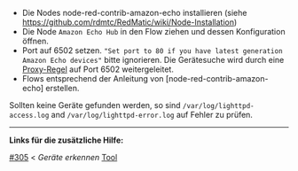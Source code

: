 * Die Nodes node-red-contrib-amazon-echo installieren (siehe https://github.com/rdmtc/RedMatic/wiki/Node-Installation)
* Die Node `Amazon Echo Hub` in den Flow ziehen und dessen Konfiguration öffnen.
* Port auf 6502 setzen. `"Set port to 80 if you have latest generation Amazon Echo devices"` bitte ignorieren. Die Gerätesuche wird durch eine [Proxy-Regel](https://github.com/rdmtc/RedMatic/commit/19b09bc93b4625d7a3990ff898f441509eca4740#diff-acb0ade2165e8f269b930fb087cc4cf6) auf Port 6502 weitergeleitet.
* Flows entsprechend der Anleitung von [node-red-contrib-amazon-echo] erstellen.

Sollten keine Geräte gefunden werden, so sind `/var/log/lighttpd-access.log` and `/var/log/lighttpd-error.log` auf Fehler zu prüfen.

---
**Links für die zusätzliche Hilfe:**

[#305](https://github.com/rdmtc/RedMatic/issues/305) < _Geräte erkennen_ [Tool](https://homematic-forum.de/forum/viewtopic.php?f=77&t=55863&p=660777#p660777)
